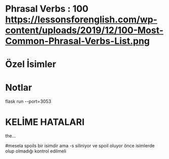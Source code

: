# Phrasal Verbs : 100 https://lessonsforenglish.com/wp-content/uploads/2019/12/100-Most-Common-Phrasal-Verbs-List.png 
# Özel İsimler

# Notlar
flask run --port=3053


# KELİME HATALARI
the…

#mesela
spoils bir isimdir ama -s siliniyor ve spoil oluyor önce isimlerde olup olmadığı kontrol edilmeli



